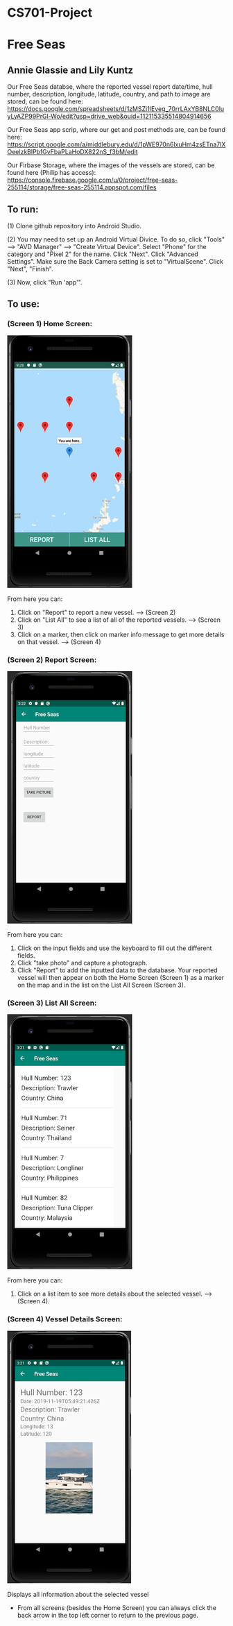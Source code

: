 # CS701-Project
# Free Seas
## Annie Glassie and Lily Kuntz

Our Free Seas databse, where the reported vessel report date/time, hull number, description, longitude, latitude, country, and path to image are stored, can be found here: 
https://docs.google.com/spreadsheets/d/1zMSZi1IEveg_70rrLAxYB8NLC0luyLyAZP99PrGl-Wo/edit?usp=drive_web&ouid=112115335514804914656

Our Free Seas app scrip, where our get and post methods are, can be found here:
https://script.google.com/a/middlebury.edu/d/1pWE970n6lxuHm4zsETna7lXOeelzkBlPbfGvFbaPLaHoDX822nS_f3bM/edit

Our Firbase Storage, where the images of the vessels are stored, can be found here (Philip has access):
https://console.firebase.google.com/u/0/project/free-seas-255114/storage/free-seas-255114.appspot.com/files

## To run:

  (1) Clone github repository into Android Studio.
  
  (2) You may need to set up an Android Virtual Divice. To do so, click "Tools" --> "AVD Manager" --> "Create Virtual Device". Select "Phone" for the category and "Pixel 2" for the name. Click "Next". Click "Advanced Settings". Make sure the Back Camera setting is set to "VirtualScene". Click "Next", "Finish".
  
  (3) Now, click "Run 'app'".

## To use:

### (Screen 1) Home Screen:

![Home Screen](https://github.com/lilykuntz/CS701-Project/blob/master/homeScreen.png)

From here you can:
1. Click on "Report" to report a new vessel. --> (Screen 2)
2. Click on "List All" to see a list of all of the reported vessels.  --> (Screen 3)
3. Click on a marker, then click on marker info message to get more details on that vessel. --> (Screen 4)

### (Screen 2) Report Screen:

![Report Screen](https://github.com/lilykuntz/CS701-Project/blob/master/reportFields.png)

From here you can:
1. Click on the input fields and use the keyboard to fill out the different fields.
2. Click "take photo" and capture a photograph.
3. Click "Report" to add the inputted data to the database. Your reported vessel will then appear on both the Home Screen (Screen 1) as a marker on the map and in the list on the List All Screen (Screen 3).

### (Screen 3) List All Screen:

![List All Screen](https://github.com/lilykuntz/CS701-Project/blob/master/listAll.png)

From here you can:
1. Click on a list item to see more details about the selected vessel. --> (Screen 4). 

### (Screen 4) Vessel Details Screen:

![Vessel Details Screen](https://github.com/lilykuntz/CS701-Project/blob/master/details.png)

Displays all information about the selected vessel




* From all screens (besides the Home Screen) you can always click the back arrow in the top left corner to return to the previous page. 


